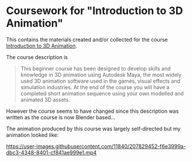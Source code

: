 # Coursework for "Introduction to 3D Animation"

This contains the materials created and/or collected for the course [Introduction to 3D Animation](https://aie.edu.au/course/3d-animation-for-beginners/).

The course description is

> This beginner course has been designed to develop skills and knowledge in 3D animation using Autodesk Maya, the most widely used 3D animation software used in the games, visual effects and simulation industries. At the end of the course you will have a completed short animation sequence using your own modelled and animated 3D assets.

However the course seems to have changed since this description was written as the course is now Blender based...

The animation produced by this course was largely self-directed but my animation looked like:

https://user-images.githubusercontent.com/11840/207829452-f6e3999a-dbc3-4348-8401-cf841ae999e1.mp4
